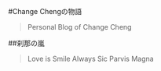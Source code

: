 #Change Chengの物語

> Personal Blog of Change Cheng   
> 
>
  
##刹那の嵐 

> Love is Smile Always
>Sic Parvis Magna
